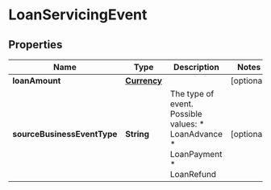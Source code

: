 # LoanServicingEvent

## Properties
Name | Type | Description | Notes
------------ | ------------- | ------------- | -------------
**loanAmount** | [**Currency**](Currency.md) |  |  [optional]
**sourceBusinessEventType** | **String** | The type of event.  Possible values:  * LoanAdvance  * LoanPayment  * LoanRefund |  [optional]

